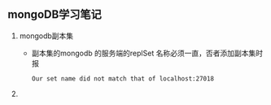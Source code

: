 ## mongoDB学习笔记

1. mongodb副本集

   - 副本集的mongodb 的服务端的replSet 名称必须一直，否者添加副本集时报

     ```
     Our set name did not match that of localhost:27018
     ```

     

2. 

